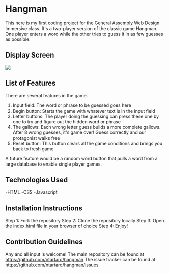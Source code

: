 #  Hangman
This here is my first coding project for the General Assembly Web Design Immersive class. It's a two-player version of the classic game Hangman. One player enters a word while the other tries to guess it in as few guesses as possible.

## Display Screen
![](https://i.imgur.com/WXpHpxL.png)

## List of Features
There are several features in the game. 
1. Input field: The word or phrase to be guessed goes here
2. Begin button: Starts the game with whatever text is in the input field
3. Letter buttons: The player doing the guessing can press these one by one to try and figure out the hidden word or phrase
4. The gallows: Each wrong letter guess builds a more complete gallows. After 8 wrong guesses, it's game over! Guess correctly and our protagonist walks free
5. Reset button: This button clears all the game conditions and brings you back to fresh game

A future feature would be a random word button that pulls a word from a large database to enable single player games.

## Technologies Used
  -HTML
  -CSS
  -Javascript

## Installation Instructions
Step 1: Fork the repository
Step 2: Clone the repository locally
Step 3: Open the index.html file in your browser of choice
Step 4: Enjoy!

## Contribution Guidelines
Any and all input is welcome!
The main repository can be found at https://github.com/ntartaro/hangman
The issue tracker can be found at https://github.com/ntartaro/hangman/issues
